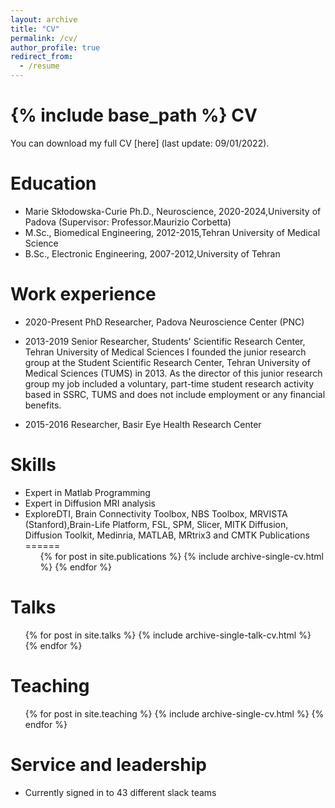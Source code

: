 ```yaml
---
layout: archive
title: "CV"
permalink: /cv/
author_profile: true
redirect_from:
  - /resume
---
```


{% include base_path %}
CV
======
You can download my full CV [here] (last update: 09/01/2022).

Education
======
* Marie Skłodowska-Curie Ph.D., Neuroscience, 2020-2024,University of Padova
(Supervisor: Professor.Maurizio Corbetta)
* M.Sc., Biomedical Engineering, 2012-2015,Tehran University of Medical Science
* B.Sc., Electronic Engineering, 2007-2012,University of Tehran

Work experience
======
* 2020-Present PhD Researcher, Padova Neuroscience Center (PNC)
* 2013-2019 Senior Researcher, Students' Scientific Research Center, Tehran University of Medical Sciences
I founded the junior research group at the Student Scientific Research Center, Tehran University of Medical Sciences (TUMS) in 2013. As the director of this junior research group my job included a voluntary, part-time student research activity based in SSRC, TUMS and does not include employment or any financial benefits.

* 2015-2016 Researcher, Basir Eye Health Research Center
  
Skills
======
* Expert in Matlab Programming
* Expert in Diffusion MRI analysis
* ExploreDTI, Brain Connectivity Toolbox, NBS Toolbox, MRVISTA (Stanford),Brain-Life Platform, FSL, SPM, Slicer, MITK Diffusion, Diffusion Toolkit, Medinria, MATLAB, MRtrix3 and CMTK 
Publications
======
  <ul>{% for post in site.publications %}
    {% include archive-single-cv.html %}
  {% endfor %}</ul>
  
Talks
======
  <ul>{% for post in site.talks %}
    {% include archive-single-talk-cv.html %}
  {% endfor %}</ul>
  
Teaching
======
  <ul>{% for post in site.teaching %}
    {% include archive-single-cv.html %}
  {% endfor %}</ul>
  
Service and leadership
======
* Currently signed in to 43 different slack teams
